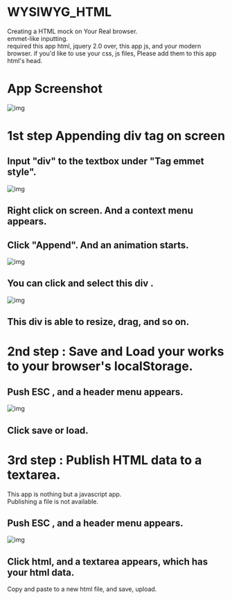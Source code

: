 # WYSIWYG\_HTML

Creating a HTML mock on Your Real browser.  
emmet-like inputting.  
required this app html, jquery 2.0 over, this app js, and your modern browser.
if you'd like to use your css, js files,
Please add them to this app html's head.

# App Screenshot
![img](https://raw.githubusercontent.com/wiki/elseorand/WYSIWYG_HTML/images/WYSIWG_BASIC_SAMPLE.png)

# 1st step Appending div tag on screen<a id="orgheadline6"></a>

## Input "div" to the textbox under "Tag emmet style".<a id="orgheadline1"></a>

![img](https://raw.githubusercontent.com/wiki/elseorand/WYSIWYG_HTML/images/WYSIWG000001.png)

## Right click on screen. And a context menu appears.<a id="orgheadline2"></a>

## Click "Append". And an animation starts.<a id="orgheadline3"></a>

![img](https://raw.githubusercontent.com/wiki/elseorand/WYSIWYG_HTML/images/WYSIWG000002.png)

## You can click and select this div .<a id="orgheadline4"></a>

![img](https://raw.githubusercontent.com/wiki/elseorand/WYSIWYG_HTML/images/WYSIWG000003.png)

## This div is able to resize, drag, and so on.<a id="orgheadline5"></a>

# 2nd step : Save and Load your works to your browser's localStorage.<a id="orgheadline9"></a>

## Push ESC , and a header menu appears.<a id="orgheadline7"></a>

![img](https://raw.githubusercontent.com/wiki/elseorand/WYSIWYG_HTML/images/WYSIWG000004.png)

## Click save or load.<a id="orgheadline8"></a>

# 3rd step : Publish HTML data to a textarea.<a id="orgheadline12"></a>

This app is nothing but a javascript app.  
Publishing a file is not available.  

## Push ESC , and a header menu appears.<a id="orgheadline10"></a>

![img](https://raw.githubusercontent.com/wiki/elseorand/WYSIWYG_HTML/images/WYSIWG000005.png)

## Click html, and a textarea appears, which has your html data.<a id="orgheadline11"></a>

Copy and paste to a new html file, and save, upload.
